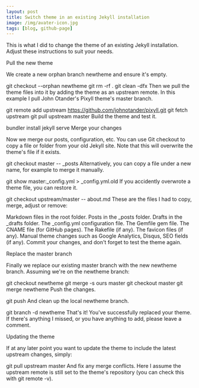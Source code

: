 ```yaml
---
layout: post
title: Switch theme in an existing Jekyll installation
image: /img/avater-icon.jpg
tags: [blog, github-page]
---
```


This is what I did to change the theme of an existing Jekyll installation. Adjust these instructions to suit your needs.

Pull the new theme

We create a new orphan branch newtheme and ensure it's empty.

git checkout --orphan newtheme
git rm -rf .
git clean -dfx
Then we pull the theme files into it by adding the theme as an upstream remote. In this example I pull John Otander's Pixyll theme's master branch.

git remote add upstream https://github.com/johnotander/pixyll.git
git fetch upstream
git pull upstream master
Build the theme and test it.

bundler install
jekyll serve
Merge your changes

Now we merge our posts, configuration, etc. You can use Git checkout to copy a file or folder from your old Jekyll site. Note that this will overwrite the theme's file if it exists.

git checkout master -- _posts
Alternatively, you can copy a file under a new name, for example to merge it manually.

git show master:_config.yml > _config.yml.old
If you accidently overwrote a theme file, you can restore it.

git checkout upstream/master -- about.md
These are the files I had to copy, merge, adjust or remove:

Markdown files in the root folder.
Posts in the _posts folder.
Drafts in the _drafts folder.
The _config.yml configuration file.
The Gemfile gem file.
The CNAME file (for GitHub pages).
The Rakefile (if any).
The favicon files (if any).
Manual theme changes such as Google Analytics, Disqus, SEO fields (if any).
Commit your changes, and don't forget to test the theme again.

Replace the master branch

Finally we replace our existing master branch with the new newtheme branch. Assuming we're on the newtheme branch:

git checkout newtheme
git merge -s ours master
git checkout master
git merge newtheme
Push the changes.

git push
And clean up the local newtheme branch.

git branch -d newtheme
That's it! You've successfully replaced your theme. If there's anything I missed, or you have anything to add, please leave a comment.

Updating the theme

If at any later point you want to update the theme to include the latest upstream changes, simply:

git pull upstream master
And fix any merge conflicts. Here I assume the upstream remote is still set to the theme's repository (you can check this with git remote -v).